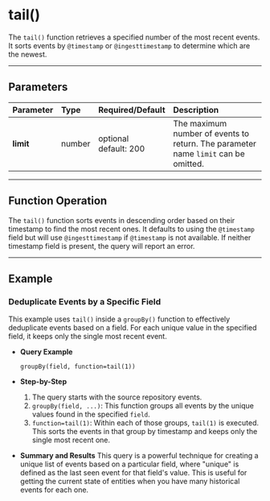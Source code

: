 # tail()

The `tail()` function retrieves a specified number of the most recent events. It sorts events by `@timestamp` or `@ingesttimestamp` to determine which are the newest.

***

## Parameters

| Parameter | Type | Required/Default | Description |
| :--- | :--- | :--- | :--- |
| **limit** | number | optional <br> default: 200 | The maximum number of events to return. The parameter name `limit` can be omitted. |

***

## Function Operation

The `tail()` function sorts events in descending order based on their timestamp to find the most recent ones. It defaults to using the `@timestamp` field but will use `@ingesttimestamp` if `@timestamp` is not available. If neither timestamp field is present, the query will report an error.

***

## Example

### Deduplicate Events by a Specific Field

This example uses `tail()` inside a `groupBy()` function to effectively deduplicate events based on a field. For each unique value in the specified field, it keeps only the single most recent event.

* **Query Example**
    ```
    groupBy(field, function=tail(1))
    ```

* **Step-by-Step**
    1.  The query starts with the source repository events.
    2.  `groupBy(field, ...)`: This function groups all events by the unique values found in the specified `field`.
    3.  `function=tail(1)`: Within each of those groups, `tail(1)` is executed. This sorts the events in that group by timestamp and keeps only the single most recent one.

* **Summary and Results**
    This query is a powerful technique for creating a unique list of events based on a particular field, where "unique" is defined as the last seen event for that field's value. This is useful for getting the current state of entities when you have many historical events for each one.